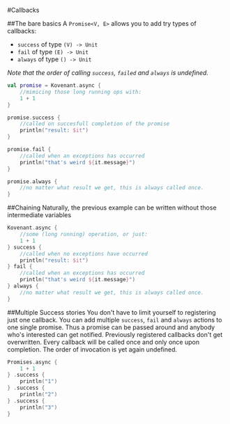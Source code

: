 #Callbacks

##The bare basics
A `Promise<V, E>` allows you to add try types of callbacks:

* `success` of type `(V) -> Unit`
* `fail` of type `(E) -> Unit`
* `always` of type `() -> Unit`


*Note that the order of calling `success`, `failed` and `always` is undefined.*

```kt
val promise = Kovenant.async {
	//mimicing those long running ops with:
	1 + 1
}

promise.success {
	//called on succesfull completion of the promise
	println("result: $it")	
}

promise.fail {
	//called when an exceptions has occurred
	println("that's weird ${it.message}") 
}

promise.always {
	//no matter what result we get, this is always called once.
}
```

##Chaining
Naturally, the previous example can be written without those intermediate variables

```kt
Kovenant.async {
	//some (long running) operation, or just:
	1 + 1
} success {
	//called when no exceptions have occurred
	println("result: $it")	
} fail {
	//called when an exceptions has occurred
	println("that's weird ${it.message}") 
} always {
	//no matter what result we get, this is always called once.
}
```


##Multiple Success stories
You don't have to limit yourself to registering just one callback. You can add multiple `success`, `fail` and `always` actions to one single promise. Thus a promise can be passed around and anybody who's interested can get notified. Previously registered callbacks don't get overwritten. Every callback will be called once and only once upon completion. The order of invocation is yet again undefined.

```kt
Promises.async {
	1 + 1
} .success {
	println("1")	
} .success {
	println("2")	
} .success {
	println("3")	
}
```

